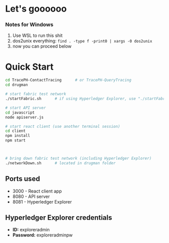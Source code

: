 # Let's goooooo

### Notes for Windows

1. Use WSL to run this shit
2. dos2unix everything: ```find . -type f -print0 | xargs -0 dos2unix```
3. now you can proceed below

# Quick Start

```bash
cd TracePH-ContactTracing      # or TracePH-QueryTracing
cd drugman

# start fabric test network
./startFabric.sh      # if using Hyperledger Explorer, use "./startFabric.sh explorer"

# start API server
cd javascript
node apiserver.js

# start react client (use another terminal session)
cd client
npm install
npm start



# bring down fabric test network (including Hyperledger Explorer)
./networkDown.sh      # located in drugman folder
```

## Ports used

- 3000 - React client app
- 8080 - API server
- 8081 - Hyperledger Explorer


## Hyperledger Explorer credentials

- **ID:** exploreradmin
- **Password:** exploreradminpw
